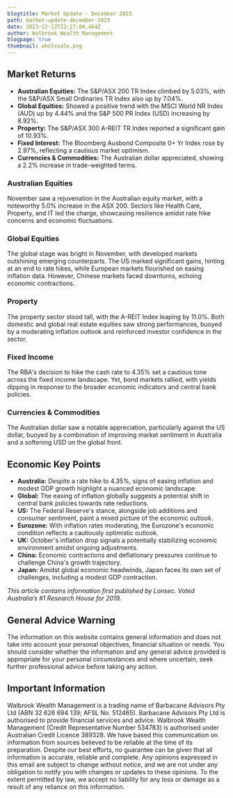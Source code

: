 ```yaml
---
blogtitle: Market Update - December 2023
path: market-update-december-2023
date: 2023-12-12T22:27:04.464Z
author: Walbrook Wealth Management
blogpage: true
thumbnail: wholesale.png
---
```



## Market Returns

- **Australian Equities:** The S&P/ASX 200 TR Index climbed by 5.03%, with the S&P/ASX Small Ordinaries TR Index also up by 7.04%.
- **Global Equities:** Showed a positive trend with the MSCI World NR Index (AUD) up by 4.44% and the S&P 500 PR Index (USD) increasing by 8.92%.
- **Property:** The S&P/ASX 300 A-REIT TR Index reported a significant gain of 10.93%.
- **Fixed Interest:** The Bloomberg Ausbond Composite 0+ Yr Index rose by 2.97%, reflecting a cautious market optimism.
- **Currencies & Commodities:** The Australian dollar appreciated, showing a 2.2% increase in trade-weighted terms.

### Australian Equities

November saw a rejuvenation in the Australian equity market, with a noteworthy 5.0% increase in the ASX 200. Sectors like Health Care, Property, and IT led the charge, showcasing resilience amidst rate hike concerns and economic fluctuations.

### Global Equities

The global stage was bright in November, with developed markets outshining emerging counterparts. The US marked significant gains, hinting at an end to rate hikes, while European markets flourished on easing inflation data. However, Chinese markets faced downturns, echoing economic contractions.

### Property

The property sector stood tall, with the A-REIT Index leaping by 11.0%. Both domestic and global real estate equities saw strong performances, buoyed by a moderating inflation outlook and reinforced investor confidence in the sector.

### Fixed Income

The RBA's decision to hike the cash rate to 4.35% set a cautious tone across the fixed income landscape. Yet, bond markets rallied, with yields dipping in response to the broader economic indicators and central bank policies.

### Currencies & Commodities

The Australian dollar saw a notable appreciation, particularly against the US dollar, buoyed by a combination of improving market sentiment in Australia and a softening USD on the global front.

## Economic Key Points

- **Australia:** Despite a rate hike to 4.35%, signs of easing inflation and modest GDP growth highlight a nuanced economic landscape.
- **Global:** The easing of inflation globally suggests a potential shift in central bank policies towards rate reductions.
- **US:** The Federal Reserve's stance, alongside job additions and consumer sentiment, paint a mixed picture of the economic outlook.
- **Eurozone:** With inflation rates moderating, the Eurozone's economic condition reflects a cautiously optimistic outlook.
- **UK:** October's inflation drop signals a potentially stabilizing economic environment amidst ongoing adjustments.
- **China:** Economic contractions and deflationary pressures continue to challenge China's growth trajectory.
- **Japan:** Amidst global economic headwinds, Japan faces its own set of challenges, including a modest GDP contraction.

*This article contains information first published by Lonsec. Voted Australia’s #1 Research House for 2019.*

## General Advice Warning

The information on this website contains general information and does not take into account your personal objectives, financial situation or needs. You should consider whether the information and any general advice provided is appropriate for your personal circumstances and where uncertain, seek further professional advice before taking any action.

## Important Information

Walbrook Wealth Management is a trading name of Barbacane Advisors Pty Ltd (ABN 32 626 694 139; AFSL No. 512465). Barbacane Advisors Pty Ltd is authorised to provide financial services and advice. Walbrook Wealth Management (Credit Representative Number 534783) is authorised under Australian Credit Licence 389328.  We have based this communication on information from sources believed to be reliable at the time of its preparation. Despite our best efforts, no guarantee can be given that all information is accurate, reliable and complete. Any opinions expressed in this email are subject to change without notice, and we are not under any obligation to notify you with changes or updates to these opinions. To the extent permitted by law, we accept no liability for any loss or damage as a result of any reliance on this information.
```
